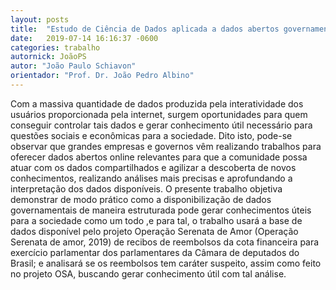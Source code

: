 ```yaml
---
layout: posts
title:  "Estudo de Ciência de Dados aplicada a dados abertos governamentais"
date:   2019-07-14 16:16:37 -0600
categories: trabalho
autornick: JoãoPS
autor: "João Paulo Schiavon"
orientador: "Prof. Dr. João Pedro Albino"
---
```

Com a massiva quantidade de dados produzida pela interatividade dos usuários proporcionada pela internet, surgem oportunidades para quem conseguir controlar tais dados e gerar conhecimento útil necessário para questões sociais e econômicas para a sociedade. Dito isto, pode-se observar que grandes empresas e governos vêm realizando trabalhos para oferecer dados abertos online relevantes para que a comunidade possa atuar com os dados compartilhados e agilizar a descoberta de novos conhecimentos, realizando análises mais precisas e aprofundando a interpretação dos dados disponíveis. O presente trabalho objetiva demonstrar de modo prático como a disponibilização de dados governamentais de maneira estruturada pode gerar conhecimentos úteis para a sociedade como um todo ,e para tal, o trabalho usará a base de dados disponível pelo projeto Operação Serenata de Amor (Operação Serenata de amor, 2019) de recibos de reembolsos da cota financeira para exercício parlamentar dos parlamentares da Câmara de deputados do Brasil; e analisará se os reembolsos tem caráter suspeito, assim como feito no projeto OSA, buscando gerar conhecimento útil com tal análise.
